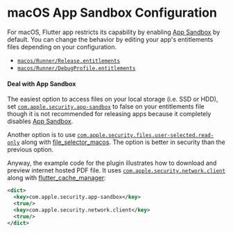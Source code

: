 # macOS App Sandbox Configuration

For macOS, Flutter app restricts its capability by enabling [App Sandbox](https://developer.apple.com/documentation/security/app_sandbox) by default. You can change the behavior by editing your app's entitlements files depending on your configuration.

- [`macos/Runner/Release.entitlements`](https://github.com/espresso3389/pdfrx/blob/master/packages/pdfrx/example/viewer/macos/Runner/Release.entitlements)
- [`macos/Runner/DebugProfile.entitlements`](https://github.com/espresso3389/pdfrx/blob/master/packages/pdfrx/example/viewer/macos/Runner/DebugProfile.entitlements)

#### Deal with App Sandbox

The easiest option to access files on your local storage (i.e. SSD or HDD), set [`com.apple.security.app-sandbox`](https://developer.apple.com/documentation/bundleresources/entitlements/com_apple_security_app-sandbox) to false on your entitlements file though it is not recommended for releasing apps because it completely disables [App Sandbox](https://developer.apple.com/documentation/security/app_sandbox).

Another option is to use [`com.apple.security.files.user-selected.read-only`](https://developer.apple.com/documentation/bundleresources/entitlements/com_apple_security_files_user-selected_read-only) along with [file_selector_macos](https://pub.dev/packages/file_selector_macos). The option is better in security than the previous option.

Anyway, the example code for the plugin illustrates how to download and preview internet hosted PDF file. It uses
[`com.apple.security.network.client`](https://developer.apple.com/documentation/bundleresources/entitlements/com_apple_security_network_client) along with [flutter_cache_manager](https://pub.dev/packages/flutter_cache_manager):

```xml
<dict>
  <key>com.apple.security.app-sandbox</key>
  <true/>
  <key>com.apple.security.network.client</key>
  <true/>
</dict>
```